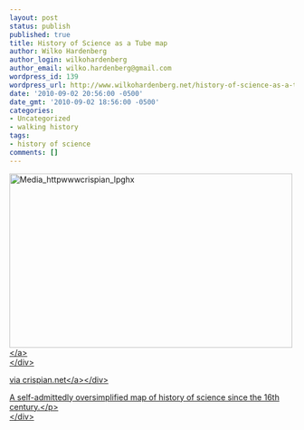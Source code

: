 ```yaml
---
layout: post
status: publish
published: true
title: History of Science as a Tube map
author: Wilko Hardenberg
author_login: wilkohardenberg
author_email: wilko.hardenberg@gmail.com
wordpress_id: 139
wordpress_url: http://www.wilkohardenberg.net/history-of-science-as-a-tube-map/
date: '2010-09-02 20:56:00 -0500'
date_gmt: '2010-09-02 18:56:00 -0500'
categories:
- Uncategorized
- walking history
tags:
- history of science
comments: []
---
```


<div class="posterous_bookmarklet_entry">
<div class='p_embed p_image_embed'>
<a href="http:&#47;&#47;www.wilkohardenberg.net&#47;wp-content&#47;uploads&#47;2010&#47;09&#47;media_httpwwwcrispian_lpGhx.png.scaled1000.png"><img alt="Media_httpwwwcrispian_lpghx" height="308" src="http:&#47;&#47;www.wilkohardenberg.net&#47;wp-content&#47;uploads&#47;2010&#47;09&#47;media_httpwwwcrispian_lpGhx.png.scaled1000-300x184.png" width="500" &#47;><&#47;a><br />
<&#47;div></p>
<div class="posterous_quote_citation">via <a href="http:&#47;&#47;www.crispian.net&#47;ScienceMapv0.37.png">crispian.net<&#47;a><&#47;div></p>
<p>A self-admittedly oversimplified map of history of science since the 16th century.<&#47;p><br />
<&#47;div></p>

